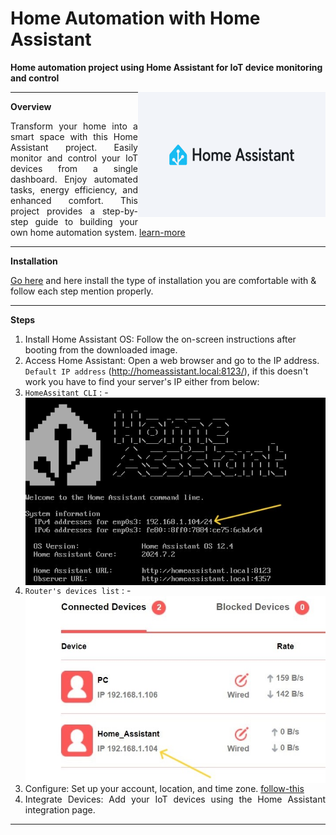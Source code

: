 # Home Automation with Home Assistant
**Home automation project using Home Assistant for IoT device monitoring and control**

<img align = "right" width="300" height="200" src="./docs/logo.jpg">

----

<div align="justify"> 

**Overview**

Transform your home into a smart space with this Home Assistant project. Easily monitor and control your IoT devices from a single dashboard. Enjoy automated tasks, energy efficiency, and enhanced comfort. This project provides a step-by-step guide to building your own home automation system. [learn-more](https://www.home-assistant.io/)

</div>

----

**Installation**
  
[Go here](https://www.home-assistant.io/installation/) and here install the type of installation you are comfortable with & follow each step mention properly.

</div>

----

<div align="left">
  
**Steps**

1. Install Home Assistant OS: Follow the on-screen instructions after booting from the downloaded image.
2. Access Home Assistant: Open a web browser and go to the IP address. 
    `Default IP address` (http://homeassistant.local:8123/), if this doesn't work you have to find your server's IP either from below:
  1. `HomeAssitant CLI` : 
    - <img align = "left" width="600" height="300" src="./docs/CLI.jpg">
  2. `Router's devices list` : 
    - <img align = "left" width="600" height="300" src="./docs/RouterList.jpg ">

----
</div>

<div align="justify"> 
  
3. Configure: Set up your account, location, and time zone. [follow-this](https://www.home-assistant.io/getting-started/onboarding)
4. Integrate Devices: Add your IoT devices using the Home Assistant integration page.
  
</div>

----

